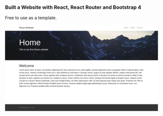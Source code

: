 ### Built a Website with React, React Router and Bootstrap 4

Free to use as a template.

![alt text](reactWebsiteHome.png "Description goes here")
